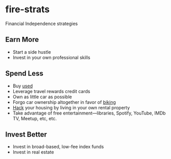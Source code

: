 # fire-strats

Financial Independence strategies

## Earn More

- Start a side hustle
- Invest in your own professional skills

## Spend Less

- Buy [used][trailing]
- Leverage travel rewards credit cards
- Own as little car as possible
- Forgo car ownership altogether in favor of [biking][bikes]
- [Hack][hack] your housing by living in your own rental property
- Take advantage of free entertainment—libraries, Spotify, YouTube, IMDb TV, Meetup, etc, etc.

## Invest Better

- Invest in broad-based, low-fee index funds
- Invest in real estate



[bikes]: https://www.mrmoneymustache.com/2011/04/18/get-rich-with-bikes/
[trailing]: https://www.mrmoneymustache.com/2011/04/29/living-well-on-the-trailing-edge-of-luxury/
[hack]: https://www.coachcarson.com/house-hacking-guide/
